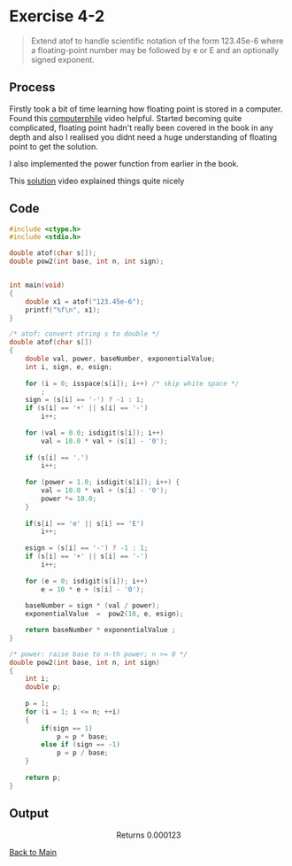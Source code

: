 # Exercise 4-2

> Extend atof to handle scientific notation of the form 123.45e-6 where a floating-point number may be followed by e or E and an optionally signed exponent.

## Process
Firstly took a bit of time learning how floating point is stored in a computer.
Found this [computerphile](https://youtu.be/f4ekifyijIg?si=qI1xKPT2dnaNLldi) video helpful.
Started becoming quite complicated, floating point hadn't really been covered in the book in any depth and also I realised you didnt need a huge understanding of
floating point to get the solution.

I also implemented the power function from earlier in the book.

This [solution](https://youtu.be/jguAkjeMMkA?si=m2T8gEzKx8Ulfct_) video explained things quite nicely

## Code
```c
#include <ctype.h>
#include <stdio.h>

double atof(char s[]);
double pow2(int base, int n, int sign);


int main(void)
{
    double x1 = atof("123.45e-6");
    printf("%f\n", x1);
}

/* atof: convert string s to double */
double atof(char s[])
{
    double val, power, baseNumber, exponentialValue;
    int i, sign, e, esign;
    
    for (i = 0; isspace(s[i]); i++) /* skip white space */
        ;
    sign = (s[i] == '-') ? -1 : 1;
    if (s[i] == '+' || s[i] == '-')
        i++;
    
    for (val = 0.0; isdigit(s[i]); i++)
        val = 10.0 * val + (s[i] - '0');
    
    if (s[i] == '.')
        i++;
    
    for (power = 1.0; isdigit(s[i]); i++) {
        val = 10.0 * val + (s[i] - '0');
        power *= 10.0;
    }
    
    if(s[i] == 'e' || s[i] == 'E')
        i++;
    
    esign = (s[i] == '-') ? -1 : 1;
    if (s[i] == '+' || s[i] == '-')
        i++;
    
    for (e = 0; isdigit(s[i]); i++)
        e = 10 * e + (s[i] - '0');
    
    baseNumber = sign * (val / power);
    exponentialValue  =  pow2(10, e, esign);

    return baseNumber * exponentialValue ;
}

/* power: raise base to n-th power; n >= 0 */
double pow2(int base, int n, int sign)
{
    int i;
    double p;
    
    p = 1;
    for (i = 1; i <= n; ++i)
    {
        if(sign == 1)
            p = p * base;
        else if (sign == -1)
            p = p / base;
    }
        
    return p;
}
```

## Output
<p align="center">
    Returns 0.000123
</p>

[Back to Main](../readme.md)
